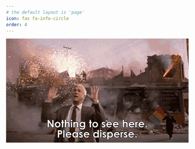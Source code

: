 ```yaml
---
# the default layout is 'page'
icon: fas fa-info-circle
order: 4
---
```



<img src="/assets/images/nothing-to-see.gif" alt="Nothing to see">
